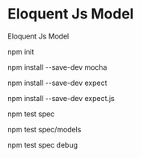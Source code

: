 # Eloquent Js Model
Eloquent Js Model

npm init

npm install --save-dev mocha

npm install --save-dev expect

npm install --save-dev expect.js

npm test spec

npm test spec/models

npm test spec debug

